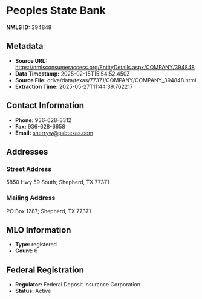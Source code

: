 # Peoples State Bank

**NMLS ID:** 394848

## Metadata
- **Source URL:** https://nmlsconsumeraccess.org/EntityDetails.aspx/COMPANY/394848
- **Data Timestamp:** 2025-02-15T15:54:52.450Z
- **Source File:** drive/data/texas/77371/COMPANY/COMPANY_394848.html
- **Extraction Time:** 2025-05-27T11:44:39.762217

## Contact Information
- **Phone:** 936-628-3312
- **Fax:** 936-628-6658
- **Email:** sherryw@psbtexas.com

## Addresses
### Street Address
5850 Hwy 59 South; Shepherd, TX 77371

### Mailing Address
PO Box 1287; Shepherd, TX 77371

## MLO Information
- **Type:** registered
- **Count:** 6

## Federal Registration
- **Regulator:** Federal Deposit Insurance Corporation
- **Status:** Active
